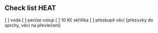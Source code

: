 ## Check list HEAT ##
 [ ]  voda
 [ ]  peníze vstup
 [ ] 10 Kč skříňka
 [ ] přeskupit věci [přezuvky do sprchy, věci na převlečení]
